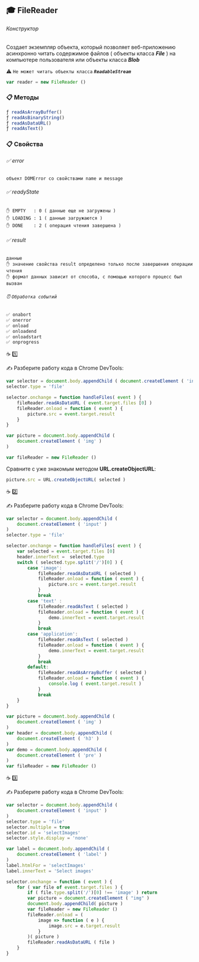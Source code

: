 ## :mortar_board: FileReader

###### Конструктор

Создает экземпляр объекта, который позволяет веб-приложению асинхронно читать содержимое файлов ( объекты класса **_File_** ) на компьютере пользователя или объекты класса **_Blob_**

:warning: `Не может читать объекты класса` **_`ReadableStream`_**

```javascript
var reader = new FileReader ()
```
### :clipboard: Методы
```javascript
ƒ readAsArrayBuffer()
ƒ readAsBinaryString()
ƒ readAsDataURL()
ƒ readAsText()
```
### :clipboard: Свойства

###### ✅ error 
```
объект DOMError со свойствами name и message
```
###### ✅ readyState
```
✋ EMPTY   : 0 ( данные еще не загружены )
✋ LOADING : 1 ( данные загружаются )
✋ DONE    : 2 ( операция чтения завершена )
```
###### ✅ result
```
данные
✋ значение свойства result определено только после завершения операции чтения
✋ формат данных зависит от способа, с помощью которого процесс был вызван
```
###### ⏰ `Обработка событий`
```javascript
✅ onabort
✅ onerror
✅ onload
✅ onloadend
✅ onloadstart
✅ onprogress
```

:coffee: :one:

✍ Разберите работу кода в Chrome DevTools:
```javascript
var selector = document.body.appendChild ( document.createElement ( 'input' ) )
selector.type = 'file'

selector.onchange = function handleFiles( event ) {
    fileReader.readAsDataURL ( event.target.files [0] )
    fileReader.onload = function ( event ) {
        picture.src = event.target.result
    }
}

var picture = document.body.appendChild (
    document.createElement ( 'img' )
)

var fileReader = new FileReader ()
```
Сравните с уже знакомым методом  **URL.createObjectURL**:
```javascript
picture.src = URL.createObjectURL( selected )
```
:coffee: :two:

✍ Разберите работу кода в Chrome DevTools:
```javascript
var selector = document.body.appendChild (
    document.createElement ( 'input' )
)
selector.type = 'file'

selector.onchange = function handleFiles( event ) {
    var selected = event.target.files [0]
    header.innerText =  selected.type
    switch ( selected.type.split('/')[0] ) {
        case 'image':
            fileReader.readAsDataURL ( selected )
            fileReader.onload = function ( event ) {
                picture.src = event.target.result
            }
            break
        case 'text' :
            fileReader.readAsText ( selected )
            fileReader.onload = function ( event ) {
                demo.innerText = event.target.result
            }
            break
        case 'application':
            fileReader.readAsText ( selected )
            fileReader.onload = function ( event ) {
                demo.innerText = event.target.result
            }
            break
        default: 
            fileReader.readAsArrayBuffer ( selected )
            fileReader.onload = function ( event ) {
                console.log ( event.target.result )
            }
            break
    }
}

var picture = document.body.appendChild (
    document.createElement ( 'img' )
)
var header = document.body.appendChild (
    document.createElement ( 'h3' )
)
var demo = document.body.appendChild (
    document.createElement ( 'pre' )
)
var fileReader = new FileReader ()
```
:coffee: :three:

✍ Разберите работу кода в Chrome DevTools:
```javascript
var selector = document.body.appendChild (
    document.createElement ( 'input' )
)
selector.type = 'file'
selector.multiple = true
selector.id = 'selectImages'
selector.style.display = 'none'

var label = document.body.appendChild (
    document.createElement ( 'label' )
)
label.htmlFor = 'selectImages'
label.innerText = 'Select images'

selector.onchange = function ( event ) {
    for ( var file of event.target.files ) {
        if ( file.type.split('/')[0] !== 'image' ) return
        var picture = document.createElement ( "img" )
        document.body.appendChild( picture )
        var fileReader = new FileReader ()
        fileReader.onload = ( 
            image => function ( e ) {
                image.src = e.target.result
            } 
        )( picture )
        fileReader.readAsDataURL ( file )
    }
}
```